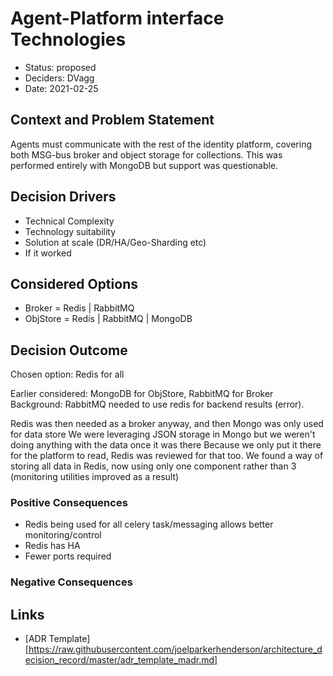 # Agent-Platform interface Technologies


* Status: proposed <!-- optional -->
* Deciders: DVagg <!-- optional -->
* Date: 2021-02-25 <!-- optional -->

## Context and Problem Statement

Agents must communicate with the rest of the identity platform, covering both MSG-bus broker and object storage for collections.
This was performed entirely with MongoDB but support was questionable.

## Decision Drivers <!-- optional -->

* Technical Complexity
* Technology suitability
* Solution at scale (DR/HA/Geo-Sharding etc)
* If it worked

## Considered Options

* Broker = Redis | RabbitMQ
* ObjStore = Redis | RabbitMQ | MongoDB

## Decision Outcome

Chosen option: Redis for all

Earlier considered: MongoDB for ObjStore, RabbitMQ for Broker
Background: RabbitMQ needed to use redis for backend results (error).

Redis was then needed as a broker anyway, and then Mongo was only used for data store
We were leveraging JSON storage in Mongo but we weren't doing anything with the data once it was there
Because we only put it there for the platform to read, Redis was reviewed for that too.
We found a way of storing all data in Redis, now using only one component rather than 3 (monitoring utilities improved as a result)

### Positive Consequences <!-- optional -->

* Redis being used for all celery task/messaging allows better monitoring/control
* Redis has HA
* Fewer ports required

### Negative Consequences <!-- optional -->

## Links <!-- optional -->

* [ADR Template][https://raw.githubusercontent.com/joelparkerhenderson/architecture_decision_record/master/adr_template_madr.md]
